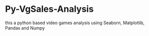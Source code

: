 # Py-VgSales-Analysis
this a python based video games analysis using Seaborn,  Matplotlib,  Pandas and Numpy
